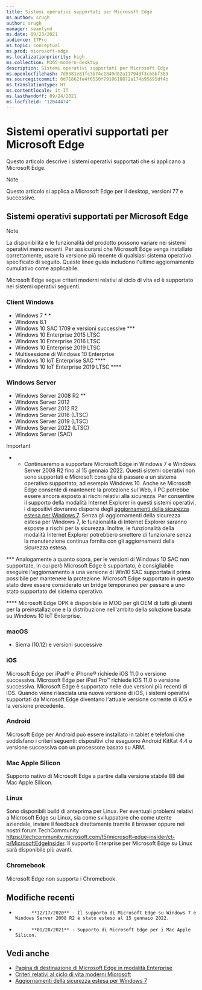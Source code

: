 ```yaml
---
title: Sistemi operativi supportati per Microsoft Edge
ms.author: srugh
author: srugh
manager: seanlynd
ms.date: 09/23/2021
audience: ITPro
ms.topic: conceptual
ms.prod: microsoft-edge
ms.localizationpriority: high
ms.collection: M365-modern-desktop
description: Sistemi operativi supportati per Microsoft Edge
ms.openlocfilehash: 7d8381e81fc3b74c1849d02a117943f3cb8bf389
ms.sourcegitcommit: 0d71862fe4f6550f7910618872a174b95695df4b
ms.translationtype: HT
ms.contentlocale: it-IT
ms.lasthandoff: 09/24/2021
ms.locfileid: "12044474"
---
```

# <a name="microsoft-edge-supported-operating-systems"></a>Sistemi operativi supportati per Microsoft Edge

Questo articolo descrive i sistemi operativi supportati che si applicano a Microsoft Edge.

> [!NOTE]
> Questo articolo si applica a Microsoft Edge per il desktop, versioni 77 e successive.

## <a name="supported-operating-systems-for-microsoft-edge"></a>Sistemi operativi supportati per Microsoft Edge

> [!NOTE]
> La disponibilità e le funzionalità del prodotto possono variare nei sistemi operativi meno recenti. Per assicurarsi che Microsoft Edge venga installato correttamente, usare la versione più recente di qualsiasi sistema operativo specificato di seguito. Queste linee guida includono l'ultimo aggiornamento cumulativo come applicabile.

Microsoft Edge segue criteri moderni relativi al ciclo di vita ed è supportato nei sistemi operativi seguenti.

### <a name="windows-client"></a>Client Windows

- Windows 7 * *
- Windows 8.1
- Windows 10 SAC 1709 e versioni successive ***
- Windows 10 Enterprise 2015 LTSC
- Windows 10 Enterprise 2016 LTSC
- Windows 10 Enterprise 2019 LTSC
- Multisessione di Windows 10 Enterprise
- Windows 10 IoT Enterprise SAC ****
- Windows 10 IoT Enterprise 2019 LTSC ****

### <a name="windows-server"></a>Windows Server

- Windows Server 2008 R2 **
- Windows Server 2012
- Windows Server 2012 R2
- Windows Server 2016 (LTSC)
- Windows Server 2019 (LTSC)
- Windows Server 2022 (LTSC)
- Windows Server (SAC)

> [!IMPORTANT]
> * * Continueremo a supportare Microsoft Edge in Windows 7 e Windows Server 2008 R2 fino al 15 gennaio 2022. Questi sistemi operativi non sono supportati e Microsoft consiglia di passare a un sistema operativo supportato, ad esempio Windows 10. Anche se Microsoft Edge consente di mantenere la protezione sul Web, il PC potrebbe essere ancora esposto ai rischi relativi alla sicurezza. Per consentire il supporto della modalità Internet Explorer in questi sistemi operativi, i dispositivi dovranno disporre degli [aggiornamenti della sicurezza estesa per Windows 7](https://support.microsoft.com/help/4527878/faq-about-extended-security-updates-for-windows-7). Senza gli aggiornamenti della sicurezza estesa per Windows 7, le funzionalità di Internet Explorer saranno esposte a rischi per la sicurezza. Inoltre, le funzionalità della modalità Internet Explorer potrebbero smettere di funzionare senza la manutenzione continua fornita con gli aggiornamenti della sicurezza estesa.  
>
> *** Analogamente a quanto sopra, per le versioni di Windows 10 SAC non supportate, in cui però Microsoft Edge è supportato, è consigliabile eseguire l'aggiornamento a una versione di Win10 SAC supportata il prima possibile per mantenere la protezione. Microsoft Edge supportato in questo stato deve essere considerato un bridge temporaneo per passare a uno stato supportato del sistema operativo.
>
> **** Microsoft Edge OPK è disponibile in MOO per gli OEM di tutti gli utenti per la preinstallazione e la distribuzione nell'ambito della soluzione basata su Windows 10 IoT Enterprise.

### <a name="macos"></a>macOS

- Sierra (10.12) e versioni successive

### <a name="ios"></a>iOS

Microsoft Edge per iPad&reg; e iPhone&reg; richiede iOS 11.0 o versione successiva. Microsoft Edge per iPad Pro&trade; richiede iOS 11.0 o versione successiva. Microsoft Edge è supportato nelle due versioni più recenti di iOS. Quando viene rilasciata una nuova versione di iOS, i sistemi operativi supportati da Microsoft Edge diventano l'attuale versione corrente di iOS e la versione precedente.

### <a name="android"></a>Android

Microsoft Edge per Android può essere installato in tablet e telefoni che soddisfano i criteri seguenti: dispositivi che eseguono Android KitKat 4.4 o versione successiva con un processore basato su ARM.

### <a name="apple-silicon-macs"></a>Mac Apple Silicon

Supporto nativo di Microsoft Edge a partire dalla versione stabile 88 dei Mac Apple Silicon.

### <a name="linux"></a>Linux

Sono disponibili build di anteprima per Linux. Per eventuali problemi relativi a Microsoft Edge su Linux, sia come sviluppatore che come utente aziendale, inviare il feedback direttamente tramite il browser oppure nei nostri forum TechCommunity https://techcommunity.microsoft.com/t5/microsoft-edge-insider/ct-p/MicrosoftEdgeInsider. Il supporto Enterprise per Microsoft Edge su Linux sarà disponibile più avanti.

### <a name="chromebooks"></a>Chromebook

Microsoft Edge non supporta i Chromebook.

## <a name="recent-changes"></a>Modifiche recenti

- 
            **12/17/2020** - Il supporto di Microsoft Edge su Windows 7 e Windows Server 2008 R2 è stato esteso al 15 gennaio 2022.
- 
            **01/28/2021** - Supporto di Microsoft Edge per i Mac Apple Silicon.

## <a name="see-also"></a>Vedi anche

- [Pagina di destinazione di Microsoft Edge in modalità Enterprise](https://aka.ms/EdgeEnterprise)
- [Criteri relativi al ciclo di vita moderni Microsoft](https://support.microsoft.com/help/30881/modern-lifecycle-policy)
- [Aggiornamenti della sicurezza estesa per Windows 7](https://support.microsoft.com/help/4527878/faq-about-extended-security-updates-for-windows-7)
